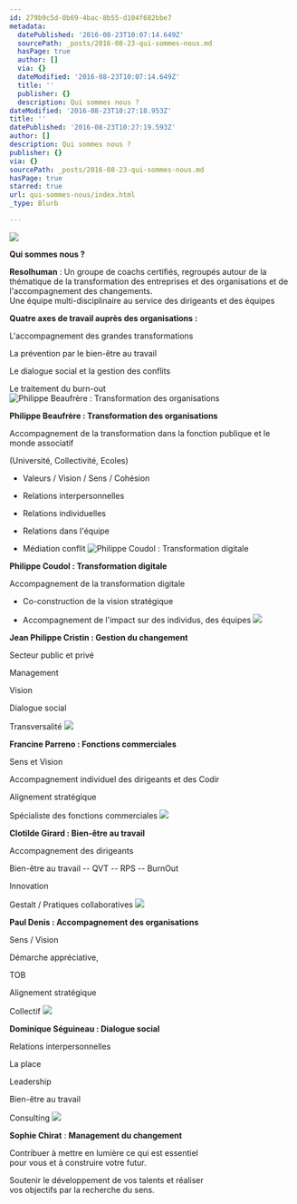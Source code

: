 ```yaml
---
id: 279b9c5d-0b69-4bac-8b55-d104f682bbe7
metadata:
  datePublished: '2016-08-23T10:07:14.649Z'
  sourcePath: _posts/2016-08-23-qui-sommes-nous.md
  hasPage: true
  author: []
  via: {}
  dateModified: '2016-08-23T10:07:14.649Z'
  title: ''
  publisher: {}
  description: Qui sommes nous ?
dateModified: '2016-08-23T10:27:18.953Z'
title: ''
datePublished: '2016-08-23T10:27:19.593Z'
author: []
description: Qui sommes nous ?
publisher: {}
via: {}
sourcePath: _posts/2016-08-23-qui-sommes-nous.md
hasPage: true
starred: true
url: qui-sommes-nous/index.html
_type: Blurb

---
```

![](https://the-grid-user-content.s3-us-west-2.amazonaws.com/8b571c5b-a4a3-4bad-af1d-42bdd43b28fb.jpg)

**Qui sommes nous ?**

**Resolhuman** : Un groupe de coachs certifiés, regroupés autour de la thématique de la transformation des entreprises et des organisations et de l'accompagnement des changements.   
Une équipe multi-disciplinaire au service des dirigeants et des équipes

**Quatre axes de travail auprès des organisations :**

L'accompagnement des grandes transformations

La prévention par le bien-être au travail

Le dialogue social et la gestion des conflits

Le traitement du burn-out
![Philippe Beaufrère : Transformation des organisations](https://the-grid-user-content.s3-us-west-2.amazonaws.com/346c63cb-9437-439c-b4d6-62a2357d66fa.jpg)

**Philippe Beaufrère : Transformation des organisations**

Accompagnement de la transformation dans la fonction publique et le monde associatif

(Université, Collectivité, Ecoles)

- Valeurs / Vision / Sens / Cohésion

- Relations interpersonnelles

- Relations individuelles

- Relations dans l'équipe

- Médiation conflit
![Philippe Coudol : Transformation digitale](https://the-grid-user-content.s3-us-west-2.amazonaws.com/2da0bebf-1932-4ed5-a0c0-f2e41d4f5ecb.jpg)

**Philippe Coudol : Transformation digitale**

Accompagnement de la transformation digitale

- Co-construction de la vision stratégique

- Accompagnement de l'impact sur des individus, des équipes
![](https://the-grid-user-content.s3-us-west-2.amazonaws.com/f842dd96-b52d-42a2-b12d-96de80e1e832.jpg)

**Jean Philippe Cristin : Gestion du changement**

Secteur public et privé

Management

Vision

Dialogue social

Transversalité
![](https://the-grid-user-content.s3-us-west-2.amazonaws.com/b0b5ef82-0798-4760-af59-eb4bb5ada40d.jpg)

**Francine Parreno : Fonctions commerciales**

Sens et Vision

Accompagnement individuel des dirigeants et des Codir

Alignement stratégique

Spécialiste des fonctions commerciales
![](https://the-grid-user-content.s3-us-west-2.amazonaws.com/c67ccc03-649c-4efd-a683-c502a1f9ed24.jpg)

**Clotilde Girard : Bien-être au travail**

Accompagnement des dirigeants

Bien-être au travail -- QVT -- RPS -- BurnOut

Innovation

Gestalt / Pratiques collaboratives
![](https://the-grid-user-content.s3-us-west-2.amazonaws.com/f42314c8-ce06-4bf8-9d47-cc66d054ccba.jpg)

**Paul Denis : Accompagnement des organisations**

Sens / Vision

Démarche appréciative,

TOB

Alignement stratégique

Collectif
![](https://the-grid-user-content.s3-us-west-2.amazonaws.com/69c1cdb3-8234-4d43-9e83-2d85bb81b52d.jpg)

**Dominique Séguineau : Dialogue social**

Relations interpersonnelles

La place

Leadership

Bien-être au travail

Consulting
![](https://the-grid-user-content.s3-us-west-2.amazonaws.com/009beac6-47db-49d3-80d7-0b8d1da89f54.jpg)

**Sophie Chirat** : **Management du changement**

Contribuer à mettre en lumière ce qui est essentiel  
pour vous et à construire votre futur.

Soutenir le développement de vos talents et réaliser  
vos objectifs par la recherche du sens.